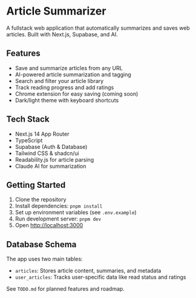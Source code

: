 # Article Summarizer

A fullstack web application that automatically summarizes and saves web articles. Built with Next.js, Supabase, and AI.

## Features

- Save and summarize articles from any URL
- AI-powered article summarization and tagging
- Search and filter your article library
- Track reading progress and add ratings
- Chrome extension for easy saving (coming soon)
- Dark/light theme with keyboard shortcuts

## Tech Stack

- Next.js 14 App Router
- TypeScript
- Supabase (Auth & Database)
- Tailwind CSS & shadcn/ui
- Readability.js for article parsing
- Claude AI for summarization

## Getting Started

1. Clone the repository
2. Install dependencies: `pnpm install`
3. Set up environment variables (see `.env.example`)
4. Run development server: `pnpm dev`
5. Open [http://localhost:3000](http://localhost:3000)

## Database Schema

The app uses two main tables:

- `articles`: Stores article content, summaries, and metadata
- `user_articles`: Tracks user-specific data like read status and ratings

See `TODO.md` for planned features and roadmap.
